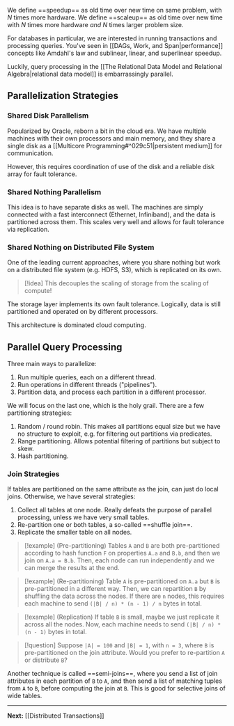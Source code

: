 We define ==speedup== as old time over new time on same problem, with $N$ times more hardware. We define ==scaleup== as old time over new time with $N$ times more hardware *and* $N$ times larger problem size.

For databases in particular, we are interested in running transactions and processing queries. You've seen in [[DAGs, Work, and Span|performance]] concepts like Amdahl's law and sublinear, linear, and superlinear speedup. 

Luckily, query processing in the [[The Relational Data Model and Relational Algebra|relational data model]] is embarrassingly parallel.


## Parallelization Strategies
### Shared Disk Parallelism

Popularized by Oracle, reborn a bit in the cloud era. We have multiple machines with their own processors and main memory, and they share a single disk as a [[Multicore Programming#^029c51|persistent medium]] for communication. 

However, this requires coordination of use of the disk and a reliable disk array for fault tolerance.

### Shared Nothing Parallelism

This idea is to have separate disks as well. The machines are simply connected with a fast interconnect (Ethernet, Infiniband), and the data is partitioned across them. This scales very well and allows for fault tolerance via replication.

### Shared Nothing on Distributed File System

One of the leading current approaches, where you share nothing but work on a distributed file system (e.g. HDFS, S3), which is replicated on its own.

> [!idea]
> This decouples the scaling of storage from the scaling of compute!

The storage layer implements its own fault tolerance. Logically, data is still partitioned and operated on by different processors.

This architecture is dominated cloud computing.

## Parallel Query Processing

Three main ways to parallelize:

1. Run multiple queries, each on a different thread.
2. Run operations in different threads ("pipelines").
3. Partition data, and process each partition in a different processor.

We will focus on the last one, which is the holy grail. There are a few partitioning strategies:

1. Random / round robin. This makes all partitions equal size but we have no structure to exploit, e.g. for filtering out partitions via predicates.
2. Range partitioning. Allows potential filtering of partitions but subject to skew.
3. Hash partitioning.

### Join Strategies

If tables are partitioned on the same attribute as the join, can just do local joins. Otherwise, we have several strategies:

1. Collect all tables at one node. Really defeats the purpose of parallel processing, unless we have very small tables.
2. Re-partition one or both tables, a so-called ==shuffle join==.
3. Replicate the smaller table on all nodes.

> [!example] (Pre-partitioning)
> Tables `A` and `B` are both pre-partitioned according to hash function `F` on properties `A.a` and `B.b`, and then we join on `A.a = B.b`. Then, each node can run independently and we can merge the results at the end.

> [!example] (Re-partitioning)
> Table `A` is pre-partitioned on `A.a` but `B` is pre-partitioned in a different way. Then, we can repartition `B` by shuffling the data across the nodes. If there are `n` nodes, this requires each machine to send `(|B| / n) * (n - 1) / n` bytes in total.

> [!example] (Replication)
> If table `B` is small, maybe we just replicate it across all the nodes. Now, each machine needs to send `(|B| / n) * (n - 1)` bytes in total.

> [!question]
> Suppose `|A| = 100` and `|B| = 1`, with `n = 3`, where `B` is pre-partitioned on the join attribute. Would you prefer to re-partition `A` or distribute `B`?

Another technique is called ==semi-joins==, where you send a list of join attributes in each partition of `B` to `A`, and then send a list of matching tuples from `A` to `B`, before computing the join at `B`. This is good for selective joins of wide tables.

---

**Next:**  [[Distributed Transactions]]